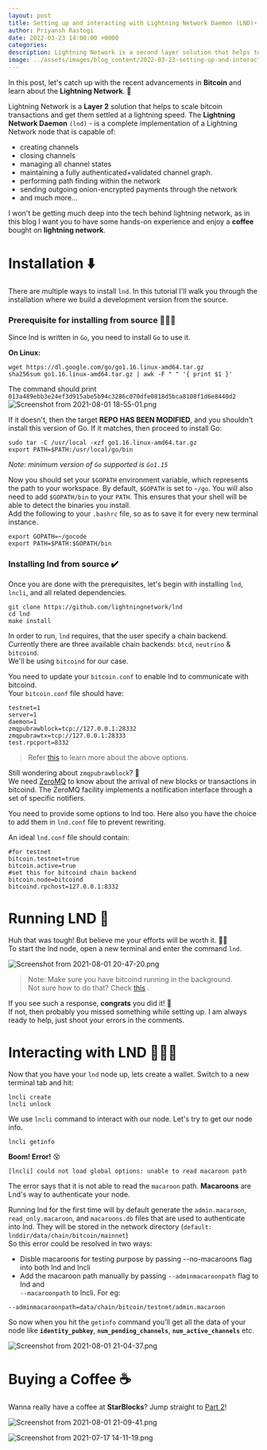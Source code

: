 ```yaml
---
layout: post
title: Setting up and interacting with Lightning Network Daemon (LND)⚡️- Part 1
author: Priyansh Rastogi
date: 2022-03-23 14:00:00 +0000
categories: 
description: Lightning Network is a second layer solution that helps to scale bitcoin transactions and get them settled at a lightning speed.
image: ../assets/images/blog_content/2022-03-23-setting-up-and-interacting-with-lightning-network-daemon-lnd-part-1_1551eb86.png
---
```


In this post, let's catch up with the recent advancements in **Bitcoin** and learn about the **Lightning Network**. 🌠

Lightning Network is a **Layer 2** solution that helps to scale bitcoin transactions and get them settled at a lightning speed. The **Lightning Network Daemon** `(lnd)` - is a complete implementation of a Lightning Network node that is capable of:

* creating channels
* closing channels
* managing all channel states
* maintaining a fully authenticated+validated channel graph.
* performing path finding within the network
* sending outgoing onion-encrypted payments through the network
* and much more...

I won't be getting much deep into the tech behind lightning network, as in this blog I want you to have some hands-on experience and enjoy a **coffee** bought on **lightning network**.

# Installation ⬇️

There are multiple ways to install `lnd`. In this tutorial I'll walk you through the installation where we build a development version from the source.

### Prerequisite for installing from source 🧑🏻‍💻

Since lnd is written in `Go`, you need to install `Go` to use it.

**On Linux:**

```shell
wget https://dl.google.com/go/go1.16.linux-amd64.tar.gz
sha256sum go1.16.linux-amd64.tar.gz | awk -F " " '{ print $1 }'
```

The command should print  
`013a489ebb3e24ef3d915abe5b94c3286c070dfe0818d5bca8108f1d6e8440d2`  
![Screenshot from 2021-08-01 18-55-01.png](https://cdn.hashnode.com/res/hashnode/image/upload/v1627824332673/vd6r6B_LW.png)

If it doesn't, then the target **REPO HAS BEEN MODIFIED**, and you shouldn't install this version of Go. If it matches, then proceed to install Go:

```shell
sudo tar -C /usr/local -xzf go1.16.linux-amd64.tar.gz
export PATH=$PATH:/usr/local/go/bin
```

*Note: minimum version of `Go` supported is `Go1.15`*

Now you should set your `$GOPATH` environment variable, which represents the path to your workspace. By default, `$GOPATH` is set to `~/go`. You will also need to add `$GOPATH/bin` to your `PATH`. This ensures that your shell will be able to detect the binaries you install.  
Add the following to your `.bashrc` file, so as to save it for every new terminal instance.

```shell
export GOPATH=~/gocode
export PATH=$PATH:$GOPATH/bin
```

### Installing lnd from source ✔️

Once you are done with the prerequisites, let's begin with installing `lnd`, `lncli`, and all related dependencies.

```shell
git clone https://github.com/lightningnetwork/lnd
cd lnd
make install
```

In order to run, `lnd` requires, that the user specify a chain backend. Currently there are three available chain backends: `btcd`, `neutrino` & `bitcoind`.  
We'll be using `bitcoind` for our case.

You need to update your `bitcoin.conf` to enable lnd to communicate with bitcoind.  
Your `bitcoin.conf` file should have:

```shell
testnet=1
server=1
daemon=1
zmqpubrawblock=tcp://127.0.0.1:28332
zmqpubrawtx=tcp://127.0.0.1:28333
test.rpcport=8332
```

> Refer [this](https://github.com/bitcoin/bitcoin/blob/master/share/examples/bitcoin.conf?ref=blog.summerofbitcoin.org) to learn more about the above options.

Still wondering about `zmqpubrawblock`? 🤔  
We need [ZeroMQ](Link) to know about the arrival of new blocks or transactions in bitcoind. The ZeroMQ facility implements a notification interface through a set of specific notifiers.

You need to provide some options to lnd too. Here also you have the choice to add them in `lnd.conf` file to prevent rewriting.

An ideal `lnd.conf` file should contain:

```shell
#for testnet
bitcoin.testnet=true
bitcoin.active=true
#set this for bitcoind chain backend
bitcoin.node=bitcoind
bitcoind.rpchost=127.0.0.1:8332
```

# Running LND 🌋

Huh that was tough! But believe me your efforts will be worth it. 💪🏻  
To start the lnd node, open a new terminal and enter the command `lnd`.

![Screenshot from 2021-08-01 20-47-20.png](https://cdn.hashnode.com/res/hashnode/image/upload/v1627831074534/vA6MOAXIr.png)

> Note: Make sure you have bitcoind running in the background.  
> Not sure how to do that? Check [this](https://priyanshiiit.hashnode.dev/running-bitcoin-core-signet-and-playing-with-test-bitcoins-using-bitcoin-cli?ref=blog.summerofbitcoin.org) .

If you see such a response, **congrats** you did it! 🎯  
If not, then probably you missed something while setting up. I am always ready to help, just shoot your errors in the comments.

# Interacting with LND 🧑🏻‍💻

Now that you have your `lnd` node up, lets create a wallet. Switch to a new terminal tab and hit:

```shell
lncli create
lncli unlock
```

We use `lncli` command to interact with our node. Let's try to get our node info.

```shell
lncli getinfo
```

**Boom! Error!** 😵

`[lncli] could not load global options: unable to read macaroon path`

The error says that it is not able to read the `macaroon` path. **Macaroons** are Lnd's way to authenticate your node.

Running lnd for the first time will by default generate the `admin.macaroon`, `read_only.macaroon`, and `macaroons.db` files that are used to authenticate into lnd. They will be stored in the network directory (`default: lnddir/data/chain/bitcoin/mainnet`)  
So this error could be resolved in two ways:

* Disble macaroons for testing purpose by passing --no-macaroons flag into both lnd and lncli
* Add the macaroon path manually by passing `--adminmacaroonpath` flag to lnd and  
  `--macaroonpath` to lncli. For eg:

`--adminmacaroonpath=data/chain/bitcoin/testnet/admin.macaroon`

So now when you hit the `getinfo` command you'll get all the data of your node like **`identity_pubkey`**, **`num_pending_channels`**, **`num_active_channels`** etc.

![Screenshot from 2021-08-01 21-04-37.png](https://cdn.hashnode.com/res/hashnode/image/upload/v1627832159233/FNTnEhfMs.png)

# Buying a Coffee ☕️

Wanna really have a coffee at **StarBlocks**? Jump straight to [Part 2](https://blog.summerofbitcoin.org/setting-up-and-interacting-with-lightning-network-daemon-lnd-part-2/)!

![Screenshot from 2021-08-01 21-09-41.png](https://cdn.hashnode.com/res/hashnode/image/upload/v1627832562191/CYHODPq2_.png)

![Screenshot from 2021-07-17 14-11-19.png](https://cdn.hashnode.com/res/hashnode/image/upload/v1627832602156/LweFbkncq.png)

